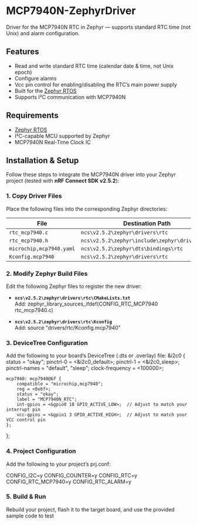 # MCP7940N-ZephyrDriver
Driver for the MCP7940N RTC in Zephyr — supports standard RTC time (not Unix) and alarm configuration.

## Features
- Read and write standard RTC time (calendar date & time, not Unix epoch)
- Configure alarms
- Vcc pin control for enabling/disabling the RTC’s main power supply
- Built for the [Zephyr RTOS](https://zephyrproject.org/)
- Supports I²C communication with MCP7940N

## Requirements
- [Zephyr RTOS](https://docs.zephyrproject.org/)
- I²C-capable MCU supported by Zephyr
- MCP7940N Real-Time Clock IC

## Installation & Setup

Follow these steps to integrate the MCP7940N driver into your Zephyr project (tested with **nRF Connect SDK v2.5.2**):

### 1. Copy Driver Files
Place the following files into the corresponding Zephyr directories:

| File | Destination Path |
|------|------------------|
| `rtc_mcp7940.c` | `ncs\v2.5.2\zephyr\drivers\rtc` |
| `rtc_mcp7940.h` | `ncs\v2.5.2\zephyr\include\zephyr\drivers\rtc` |
| `microchip,mcp7940.yaml` | `ncs\v2.5.2\zephyr\dts\bindings\rtc` |
| `Kconfig.mcp7940` | `ncs\v2.5.2\zephyr\drivers\rtc` |

### 2. Modify Zephyr Build Files
Edit the following Zephyr files to register the new driver:

- **`ncs\v2.5.2\zephyr\drivers\rtc\CMakeLists.txt`**  
  Add:
  zephyr_library_sources_ifdef(CONFIG_RTC_MCP7940 rtc_mcp7940.c)

- **`ncs\v2.5.2\zephyr\drivers\rtc\Kconfig`**  
  Add:
  source "drivers/rtc/Kconfig.mcp7940"

### 3. DeviceTree Configuration
Add the following to your board’s DeviceTree (.dts or .overlay) file:
&i2c0 {
    status = "okay";
    pinctrl-0 = <&i2c0_default>;
    pinctrl-1 = <&i2c0_sleep>;
    pinctrl-names = "default", "sleep";
    clock-frequency = <100000>;

    mcp7940: mcp7940@6f {
        compatible = "microchip,mcp7940";
        reg = <0x6f>;
        status = "okay";
        label = "MCP7940N_RTC";
        int-gpios = <&gpio0 18 GPIO_ACTIVE_LOW>;  // Adjust to match your interrupt pin
        vcc-gpios = <&gpio1 3 GPIO_ACTIVE_HIGH>;  // Adjust to match your VCC control pin
    };
};

### 4. Project Configuration
Add the following to your project’s prj.conf:

CONFIG_I2C=y
CONFIG_COUNTER=y
CONFIG_RTC=y
CONFIG_RTC_MCP7940=y
CONFIG_RTC_ALARM=y

### 5. Build & Run
Rebuild your project, flash it to the target board, and use the provided sample code to test
